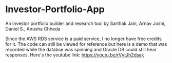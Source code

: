 # Investor-Portfolio-App
An investor portfolio builder and research tool by Sarthak Jain, Arnav Joshi, Daniel S., Anusha Chheda

Since the AWS RDS service is a paid service, I no longer have free credits for it. The code can still be viewed for reference but here is a demo that was recorded while the databse was spinning and Oracle DB could still hear responses. Here's the youtube link: https://youtu.be/rVvtJh2dsak
